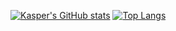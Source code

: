 [![Kasper's GitHub stats](https://github-readme-stats.vercel.app/api?username=KasperBosteels&count_private=true&show_icons=true&theme=merko&include_all_commits=true&bg_color=DEG,COLOR1,COLOR2)](https://github.com/anuraghazra/github-readme-stats)
[![Top Langs](https://github-readme-stats.vercel.app/api/top-langs/?username=KasperBosteels)](https://github.com/anuraghazra/github-readme-stats) 
